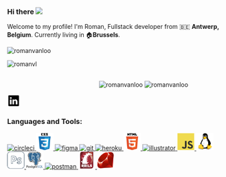 <!-- ![Banner](https://github.com/kmhmubin/kmhmubin/blob/master/GitHub-Profile-Cover.jpg) -->
<!-- CHANGE TO CORRECT COVER PHOTO -->


### Hi there <img src="https://media.giphy.com/media/hvRJCLFzcasrR4ia7z/giphy.gif" width="25px">

Welcome to my profile!
I'm Roman, Fullstack developer from 🇧🇪 <b>Antwerp, Belgium</b>. Currently living in 🏠<b>Brussels</b>.


<!--START_SECTION:waka-->
<!--END_SECTION:waka-->


<!-- PROFILE VIEWS, no idea if this will be depressing haha -->
<p align="left"> <img src="https://komarev.com/ghpvc/?username=romanvanloo&label=Profile%20views&color=0e75b6&style=flat" alt="romanvanloo" /> </p>


<!-- BUY ME A COFFEE -->
<p><a href="https://www.buymeacoffee.com/romanvl"> <img align="left" src="https://cdn.buymeacoffee.com/buttons/v2/default-yellow.png" height="50" width="210" alt="romanvl" /></a></p><br><br>


<!-- Gitub Stats -->
<!-- Github Streak -->
<p>&nbsp;<img  src="https://github-readme-stats.vercel.app/api?username=romanvanloo&show_icons=true&locale=en" alt="romanvanloo" />
<img  src="https://github-readme-streak-stats.herokuapp.com/?user=romanvanloo&" alt="romanvanloo" /></p>


<!-- Crypto Enthousiast -->
<!-- Ethereum donate address -->


<!-- Linkedin -->
<a href="https://linkedin.com/in/romanvanloo" target="blank"><img align="center" src="https://github.com/romanvanloo/romanvanloo/blob/master/assets/linkedin.svg" alt="romanvanloo" height="30" width="30" /></a>


<!-- Languages + Tools icons -->
<h3 align="left">Languages and Tools:</h3>
<p align="left"> <a href="https://circleci.com" target="_blank"> <img src="https://www.vectorlogo.zone/logos/circleci/circleci-icon.svg" alt="circleci" width="40" height="40"/> </a> <a href="https://www.w3schools.com/css/" target="_blank"> <img src="https://raw.githubusercontent.com/devicons/devicon/master/icons/css3/css3-original-wordmark.svg" alt="css3" width="40" height="40"/> </a> <a href="https://www.figma.com/" target="_blank"> <img src="https://www.vectorlogo.zone/logos/figma/figma-icon.svg" alt="figma" width="40" height="40"/> </a> <a href="https://git-scm.com/" target="_blank"> <img src="https://www.vectorlogo.zone/logos/git-scm/git-scm-icon.svg" alt="git" width="40" height="40"/> </a> <a href="https://heroku.com" target="_blank"> <img src="https://www.vectorlogo.zone/logos/heroku/heroku-icon.svg" alt="heroku" width="40" height="40"/> </a> <a href="https://www.w3.org/html/" target="_blank"> <img src="https://raw.githubusercontent.com/devicons/devicon/master/icons/html5/html5-original-wordmark.svg" alt="html5" width="40" height="40"/> </a> <a href="https://www.adobe.com/in/products/illustrator.html" target="_blank"> <img src="https://www.vectorlogo.zone/logos/adobe_illustrator/adobe_illustrator-icon.svg" alt="illustrator" width="40" height="40"/> </a> <a href="https://developer.mozilla.org/en-US/docs/Web/JavaScript" target="_blank"> <img src="https://raw.githubusercontent.com/devicons/devicon/master/icons/javascript/javascript-original.svg" alt="javascript" width="40" height="40"/> </a> <a href="https://www.linux.org/" target="_blank"> <img src="https://raw.githubusercontent.com/devicons/devicon/master/icons/linux/linux-original.svg" alt="linux" width="40" height="40"/> </a> <a href="https://www.photoshop.com/en" target="_blank"> <img src="https://raw.githubusercontent.com/devicons/devicon/master/icons/photoshop/photoshop-line.svg" alt="photoshop" width="40" height="40"/> </a> <a href="https://www.postgresql.org" target="_blank"> <img src="https://raw.githubusercontent.com/devicons/devicon/master/icons/postgresql/postgresql-original-wordmark.svg" alt="postgresql" width="40" height="40"/> </a> <a href="https://postman.com" target="_blank"> <img src="https://www.vectorlogo.zone/logos/getpostman/getpostman-icon.svg" alt="postman" width="40" height="40"/> </a> <a href="https://rubyonrails.org" target="_blank"> <img src="https://raw.githubusercontent.com/devicons/devicon/master/icons/rails/rails-original-wordmark.svg" alt="rails" width="40" height="40"/> </a> <a href="https://www.ruby-lang.org/en/" target="_blank"> <img src="https://raw.githubusercontent.com/devicons/devicon/master/icons/ruby/ruby-original.svg" alt="ruby" width="40" height="40"/> </a> </p>